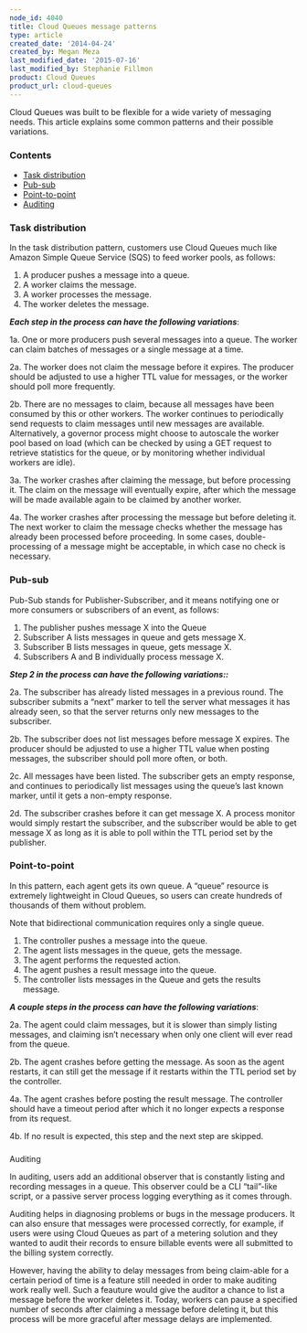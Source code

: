 ```yaml
---
node_id: 4040
title: Cloud Queues message patterns
type: article
created_date: '2014-04-24'
created_by: Megan Meza
last_modified_date: '2015-07-16'
last_modified_by: Stephanie Fillmon
product: Cloud Queues
product_url: cloud-queues
---
```


Cloud Queues was built to be flexible for a wide variety of messaging
needs.  This article explains some common patterns and their possible
variations.

### Contents

-   [Task distribution](#Taskdistribution)
-   [Pub-sub](#Pubsub)
-   [Point-to-point](#Pointtopoint)
-   [Auditing](#Auditing)

### Task distribution

In the task distribution pattern, customers use Cloud Queues much like
Amazon Simple Queue Service (SQS) to feed worker pools, as follows:

1. A producer pushes a message into a queue.
2. A worker claims the message.
3. A worker processes the message.
4. The worker deletes the message.

***Each step in the process can have the following variations***:

1a. One or more producers push several messages into a queue. The worker
can claim batches of messages or a single message at a time.


2a. The worker does not claim the message before it expires. The
producer should be adjusted to use a higher TTL value for messages, or
the worker should poll more frequently.


2b. There are no messages to claim, because all messages have been
consumed by this or other workers. The worker continues to periodically
send requests to claim messages until new messages are available.
Alternatively, a governor process might choose to autoscale the worker
pool based on load (which can be checked by using a GET request to
retrieve statistics for the queue, or by monitoring whether individual
workers are idle).


3a. The worker crashes after claiming the message, but before processing
it. The claim on the message will eventually expire, after which the
message will be made available again to be claimed by another worker.


4a. The worker crashes after processing the message but before deleting
it. The next worker to claim the message checks whether the message has
already been processed before proceeding. In some cases,
double-processing of a message might be acceptable, in which case no
check is necessary.




### Pub-sub

Pub-Sub stands for Publisher-Subscriber, and it means notifying one or
more consumers or subscribers of an event, as follows:

1. The publisher pushes message X into the Queue
2. Subscriber A lists messages in queue and gets message X.
3. Subscriber B lists messages in queue, gets message X.
4. Subscribers A and B individually process message X.

***Step 2 in the process can have the following variations::***

2a. The subscriber has already listed messages in a previous round. The
subscriber submits a &ldquo;next&rdquo; marker to tell the server what messages it
has already seen, so that the server returns only new
messages to the subscriber.


2b. The subscriber does not list messages before message X expires. The
producer should be adjusted to use a higher TTL value when posting
messages, the subscriber should poll more often, or both.


2c. All messages have been listed. The subscriber gets an empty
response, and continues to periodically list messages using the queue&rsquo;s
last known marker, until it gets a non-empty response.


2d. The subscriber crashes before it can get message X. A process
monitor would simply restart the subscriber, and the subscriber would be
able to get message X as long as it is able to poll within the TTL
period set by the publisher.


### Point-to-point

In this pattern, each agent gets its own queue. A &ldquo;queue&rdquo; resource is
extremely lightweight in Cloud Queues, so users can create hundreds of
thousands of them without problem.

Note that bidirectional communication requires only a single queue.

1. The controller pushes a message into the queue.
2. The agent lists messages in the queue, gets the message.
3. The agent performs the requested action.
4. The agent pushes a result message into the queue.
5. The controller lists messages in the Queue and gets the results
message.

***A couple steps in the process can have the following variations***:

2a. The agent could claim messages, but it is slower than simply listing
messages, and claiming isn&rsquo;t necessary when only one client will ever
read from the queue.


2b. The agent crashes before getting the message. As soon as the agent
restarts, it can still get the message if it restarts within the TTL
period set by the controller.


4a. The agent crashes before posting the result message. The controller
should have a timeout period after which it no longer expects a response
from its request.


4b. If no result is expected, this step and the next step are skipped.

###
Auditing

In auditing, users add an additional observer that is constantly listing
and recording messages in a queue. This observer could be a CLI
&ldquo;tail&rdquo;-like script, or a passive server process logging everything as it
comes through.

Auditing helps in diagnosing problems or bugs in the message producers.
It can also ensure that messages were processed correctly, for example,
if users were using Cloud Queues as part of a metering solution and they
wanted to audit their records to ensure billable events were all
submitted to the billing system correctly.

However, having the ability to delay messages from being claim-able for
a certain period of time is a feature still needed in order to make
auditing work really well. Such a feauture would give the auditor a
chance to list a message before the worker deletes it. Today, workers
can pause a specified number of seconds after claiming a message before
deleting it, but this process will be more graceful after message delays
are implemented.

